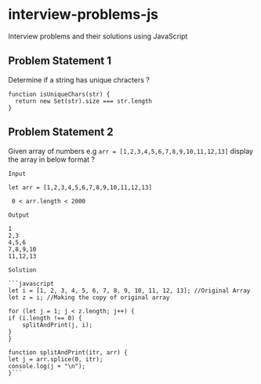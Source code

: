 # interview-problems-js

Interview problems and their solutions using JavaScript

## Problem Statement 1

Determine if a string has unique chracters ?

```
function isUniqueChars(str) {
  return new Set(str).size === str.length
}
```

## Problem Statement 2

Given array of numbers e.g `arr = [1,2,3,4,5,6,7,8,9,10,11,12,13]` display the array in below format ?

    Input

    let arr = [1,2,3,4,5,6,7,8,9,10,11,12,13]

     0 < arr.length < 2000

    Output

    1
    2,3
    4,5,6
    7,8,9,10
    11,12,13

    Solution

    ```javascript
    let i = [1, 2, 3, 4, 5, 6, 7, 8, 9, 10, 11, 12, 13]; //Original Array
    let z = i; //Making the copy of original array

    for (let j = 1; j < z.length; j++) {
    if (i.length !== 0) {
        splitAndPrint(j, i);
    }
    }

    function splitAndPrint(itr, arr) {
    let j = arr.splice(0, itr);
    console.log(j + "\n");
    }```
